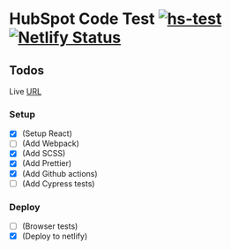 # HubSpot Code Test [![hs-test](https://github.com/mrndhlovu/hs-code-test/actions/workflows/hs-test.yml/badge.svg)](https://github.com/mrndhlovu/hs-code-test/actions/workflows/hs-test.yml) [![Netlify Status](https://api.netlify.com/api/v1/badges/cdcf853e-2e51-4bb0-b667-aa9fe590ddbf/deploy-status)](https://app.netlify.com/sites/hs-test/deploys)

## Todos

Live [URL](https://hs-test.netlify.app)

### Setup

- [x] (Setup React)
- [ ] (Add Webpack)
- [x] (Add SCSS)
- [x] (Add Prettier)
- [x] (Add Github actions)
- [ ] (Add Cypress tests)

### Deploy

- [ ] (Browser tests)
- [x] (Deploy to netlify)
